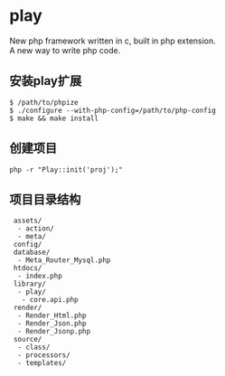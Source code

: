 # play
New php framework written in c, built in php extension.  
A new way to write php code.

## 安装play扩展
```
$ /path/to/phpize
$ ./configure --with-php-config=/path/to/php-config
$ make && make install
```

## 创建项目
```
php -r "Play::init('proj');"
```

## 项目目录结构
```
 assets/
  - action/
  - meta/
 config/
 database/
  - Meta_Router_Mysql.php
 htdocs/
  - index.php
 library/
  - play/
   - core.api.php
 render/
  - Render_Html.php
  - Render_Json.php
  - Render_Jsonp.php
 source/
  - class/
  - processors/
  - templates/
```
